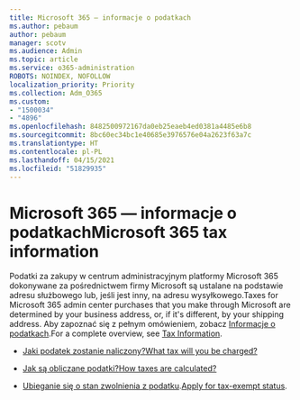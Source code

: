 ```yaml
---
title: Microsoft 365 — informacje o podatkach
ms.author: pebaum
author: pebaum
manager: scotv
ms.audience: Admin
ms.topic: article
ms.service: o365-administration
ROBOTS: NOINDEX, NOFOLLOW
localization_priority: Priority
ms.collection: Adm_O365
ms.custom:
- "1500034"
- "4896"
ms.openlocfilehash: 8482500972167da0eb25eaeb4ed0381a4485e6b8
ms.sourcegitcommit: 8bc60ec34bc1e40685e3976576e04a2623f63a7c
ms.translationtype: HT
ms.contentlocale: pl-PL
ms.lasthandoff: 04/15/2021
ms.locfileid: "51829935"
---
```

# <a name="microsoft-365-tax-information"></a><span data-ttu-id="23dbb-102">Microsoft 365 — informacje o podatkach</span><span class="sxs-lookup"><span data-stu-id="23dbb-102">Microsoft 365 tax information</span></span>

<span data-ttu-id="23dbb-103">Podatki za zakupy w centrum administracyjnym platformy Microsoft 365 dokonywane za pośrednictwem firmy Microsoft są ustalane na podstawie adresu służbowego lub, jeśli jest inny, na adresu wysyłkowego.</span><span class="sxs-lookup"><span data-stu-id="23dbb-103">Taxes for Microsoft 365 admin center purchases that you make through Microsoft are determined by your business address, or, if it's different, by your shipping address.</span></span> <span data-ttu-id="23dbb-104">Aby zapoznać się z pełnym omówieniem, zobacz [Informacje o podatkach](https://docs.microsoft.com/microsoft-365/commerce/billing-and-payments/tax-information?view=o365-worldwide).</span><span class="sxs-lookup"><span data-stu-id="23dbb-104">For a complete overview, see [Tax Information](https://docs.microsoft.com/microsoft-365/commerce/billing-and-payments/tax-information?view=o365-worldwide).</span></span>

- [<span data-ttu-id="23dbb-105">Jaki podatek zostanie naliczony?</span><span class="sxs-lookup"><span data-stu-id="23dbb-105">What tax will you be charged?</span></span>](https://docs.microsoft.com/microsoft-365/commerce/billing-and-payments/tax-information?view=o365-worldwide#what-tax-will-i-be-charged) 

- [<span data-ttu-id="23dbb-106">Jak są obliczane podatki?</span><span class="sxs-lookup"><span data-stu-id="23dbb-106">How taxes are calculated?</span></span>](https://docs.microsoft.com/microsoft-365/commerce/billing-and-payments/tax-information?view=o365-worldwide#how-taxes-are-calculated)

- <span data-ttu-id="23dbb-107">[Ubieganie się o stan zwolnienia z podatku](https://docs.microsoft.com/microsoft-365/commerce/billing-and-payments/tax-information?view=o365-worldwide#apply-for-tax-exempt-status).</span><span class="sxs-lookup"><span data-stu-id="23dbb-107">[Apply for tax-exempt status](https://docs.microsoft.com/microsoft-365/commerce/billing-and-payments/tax-information?view=o365-worldwide#apply-for-tax-exempt-status).</span></span>
